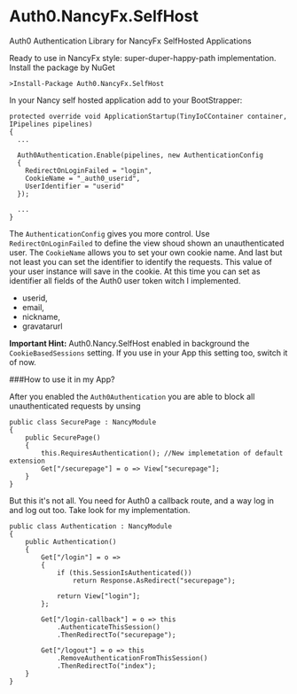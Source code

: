 Auth0.NancyFx.SelfHost
======================

Auth0 Authentication Library for NancyFx SelfHosted Applications

Ready to use in NancyFx style: super-duper-happy-path implementation. Install the package by NuGet

    >Install-Package Auth0.NancyFx.SelfHost
   
In your Nancy self hosted application add to your BootStrapper:


    protected override void ApplicationStartup(TinyIoCContainer container, IPipelines pipelines)
    {
      ...
            
      Auth0Authentication.Enable(pipelines, new AuthenticationConfig
      {
        RedirectOnLoginFailed = "login",
        CookieName = "_auth0_userid",
        UserIdentifier = "userid"
      });
            
      ...
    }
    
The `AuthenticationConfig` gives you more control. Use `RedirectOnLoginFailed` to define the view shoud shown an unauthenticated user. The `CookieName` allows you to set your own cookie name. And last but not least you can set the identifier to identify the requests. This value of your user instance will save in the cookie. At this time you can set as identifier all fields of the Auth0 user token witch I implemented.

 * userid,
 * email,
 * nickname,
 * gravatarurl

**Important Hint:** Auth0.Nancy.SelfHost enabled in background the `CookieBasedSessions` setting. If you use in your App this setting too, switch it of now.


###How to use it in my App?

After you enabled the `Auth0Authentication` you are able to block all unauthenticated requests by unsing


    public class SecurePage : NancyModule
    {
        public SecurePage()
        {
            this.RequiresAuthentication(); //New implemetation of default extension
            Get["/securepage"] = o => View["securepage"];
        }
    }
    
    
But this it's not all. You need for Auth0 a callback route, and a way log in and log out too. Take look for my implementation.

    public class Authentication : NancyModule
    {
        public Authentication()
        {
            Get["/login"] = o =>
            {
                if (this.SessionIsAuthenticated())
                    return Response.AsRedirect("securepage");

                return View["login"];
            };

            Get["/login-callback"] = o => this
                .AuthenticateThisSession()
                .ThenRedirectTo("securepage");

            Get["/logout"] = o => this
                .RemoveAuthenticationFromThisSession()
                .ThenRedirectTo("index");
        }
    }
